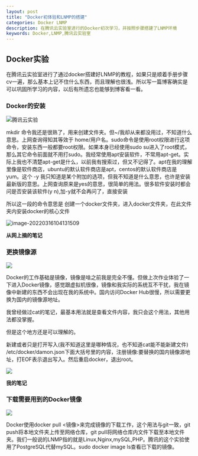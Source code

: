 ```yaml
---
layout: post
title: "Docker初体验和LNMP的搭建"
categories: Docker LNMP
description: 在腾讯云实验室进行的Docker初次学习，并按照步骤搭建了LNMP环境
keywords: Docker,LNMP,腾讯云实验室
---
```


## Docker实验

在腾讯云实验室进行了通过docker搭建好LNMP的教程，如果只是顺着手册步骤cv一遍，那么基本上记不住什么东西，而且理解也很浅。所以写一篇博客确实是可以巩固所学习的内容，以后有所遗忘也能够到博客看一看。

### Docker的安装

![腾讯云实验](https://pic.imgdb.cn/item/6231493f5baa1a80ababa54a.png)

mkdir 命令我还是很熟了，用来创建文件夹。但~/我却从来都没用过，不知道什么意思。上网查询得知其等效于 home/用户名。sudo命令是使用root权限进行这项命令，安装东西一般都要root权限。如果本身已经使用sudo su进入了root模式，那么其它命令前面就不用打sudo。我经常使用apt安装软件，不常用apt-get。实际上我也不清楚apt-get是什么，以前我有搜索过，但又不记得了。apt在我的理解里像是软件商店，ubuntu的默认软件商店是apt，centos的默认软件商店是yum。这个 -y 我只知道是某个附加的选项，但我不知道是什么意思，也许是安装最新版的意思。上网查询原来是yes的意思，很简单的用法。很多软件安装时都会问是否安装该软件(y n),加-y就不会再问了，直接安装

所以这一段的命令意思是 创建一个docker文件夹，进入docker文件夹，在此文件夹内安装docker的核心文件



![image-20220316104131509](https://pic.imgdb.cn/item/62314e8a5baa1a80abadd17a.png)

  **从网上摘的笔记**

### 更换镜像源

![](https://pic.imgdb.cn/item/623150075baa1a80abaebed9.png)

Docker的工作基础是镜像，镜像是啥之前我是完全不懂。但做上次作业体验了一下进入Docker镜像，感觉跟虚拟机很像，镜像和我实际的系统互不干扰，我在镜像中新建的东西不会出现在我的系统中。国内访问Docker Hub很慢，所以需要更换为国内的镜像源地址。

我曾经做过cat的笔记，最基本用法就是查看文件内容，我只会这个用法，其他用法都没掌握。

但是这个地方还是可以理解的。

新建或者只是打开写入(我不知道这里是哪种情况，也不知道cat能不能新建文件) /etc/docker/damon.json下面大括号里的内容，注册镜像:要替换的国内镜像源地址，打EOF表示退出写入。然后重启docker，退出root。

![](https://pic.imgdb.cn/item/623153de5baa1a80abb16953.png)

  **我的笔记**

### 下载需要用到的Docker镜像

![](https://pic.imgdb.cn/item/6231540e5baa1a80abb18aca.png)

Docker使用docker pull <镜像>来完成镜像的下载工作，这个用法与git一致，git push将本地文件夹上传至网络仓库，git pull将网络仓库内文件下载至本地文件夹。我们一般说的LNMP指的就是Linux,Nginx,mySQL,PHP。腾讯的这个实验使用了PostgreSQL代替mySQL。sudo docker image ls查看已下载的镜像。
